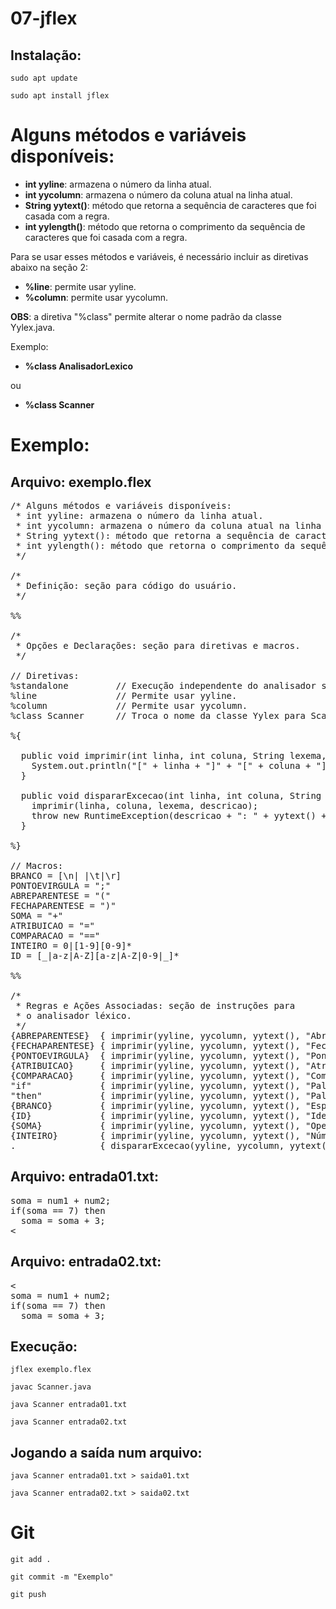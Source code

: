 # 07-jflex

## Instalação:
`sudo apt update`

`sudo apt install jflex`

# Alguns métodos e variáveis disponíveis:
 * **int yyline**: armazena o número da linha atual.
 * **int yycolumn**: armazena o número da coluna atual na linha atual.
 * **String yytext()**: método que retorna a sequência de caracteres que foi casada com a regra.
 * **int yylength()**: método que retorna o comprimento da sequência de caracteres que foi casada com a regra.

 Para se usar esses métodos e variáveis, é necessário incluir as diretivas abaixo na seção 2:
 * **%line**: permite usar yyline.
 * **%column**: permite usar yycolumn.

 **OBS**: a diretiva "%class" permite alterar o nome padrão da classe Yylex.java.
 
 Exemplo:
 
 * **%class AnalisadorLexico**
 
 ou
 
 * **%class Scanner**

# Exemplo: 

## Arquivo: exemplo.flex

<pre>
/* Alguns métodos e variáveis disponíveis:
 * int yyline: armazena o número da linha atual.
 * int yycolumn: armazena o número da coluna atual na linha atual.
 * String yytext(): método que retorna a sequência de caracteres que foi casada com a regra.
 * int yylength(): método que retorna o comprimento da sequência de caracteres que foi casada com a regra.
 */

/* 
 * Definição: seção para código do usuário. 
 */

%%

/* 
 * Opções e Declarações: seção para diretivas e macros. 
 */

// Diretivas:
%standalone         // Execução independente do analisador sintático.
%line               // Permite usar yyline.
%column             // Permite usar yycolumn.
%class Scanner      // Troca o nome da classe Yylex para Scanner.

%{

  public void imprimir(int linha, int coluna, String lexema, String descricao) {
    System.out.println("[" + linha + "]" + "[" + coluna + "] " + lexema + ": " + descricao + ".");
  }

  public void dispararExcecao(int linha, int coluna, String lexema, String descricao) {
    imprimir(linha, coluna, lexema, descricao);
    throw new RuntimeException(descricao + ": " + yytext() + "");
  }

%}

// Macros:
BRANCO = [\n| |\t|\r]
PONTOEVIRGULA = ";"
ABREPARENTESE = "("
FECHAPARENTESE = ")"
SOMA = "+"
ATRIBUICAO = "="
COMPARACAO = "=="
INTEIRO = 0|[1-9][0-9]*
ID = [_|a-z|A-Z][a-z|A-Z|0-9|_]*

%%

/*  
 * Regras e Ações Associadas: seção de instruções para
 * o analisador léxico. 
 */
{ABREPARENTESE}  { imprimir(yyline, yycolumn, yytext(), "Abre parêntese"); }
{FECHAPARENTESE} { imprimir(yyline, yycolumn, yytext(), "Fecha parêntese"); }
{PONTOEVIRGULA}  { imprimir(yyline, yycolumn, yytext(), "Ponto e vírgula"); }
{ATRIBUICAO}     { imprimir(yyline, yycolumn, yytext(), "Atribuição"); }
{COMPARACAO}     { imprimir(yyline, yycolumn, yytext(), "Comparação"); }   
"if"             { imprimir(yyline, yycolumn, yytext(), "Palavra reservada if"); }
"then"           { imprimir(yyline, yycolumn, yytext(), "Palavra reservada then"); }
{BRANCO}         { imprimir(yyline, yycolumn, yytext(), "Espaço em branco"); }
{ID}             { imprimir(yyline, yycolumn, yytext(), "Identificador"); }
{SOMA}           { imprimir(yyline, yycolumn, yytext(), "Operador de soma"); }
{INTEIRO}        { imprimir(yyline, yycolumn, yytext(), "Número inteiro"); }
.                { dispararExcecao(yyline, yycolumn, yytext(), "Caracter inválido"); }
</pre>

## Arquivo: entrada01.txt:
<pre>
soma = num1 + num2;
if(soma == 7) then
  soma = soma + 3;
<
</pre>

## Arquivo: entrada02.txt:

<pre>
<
soma = num1 + num2;
if(soma == 7) then
  soma = soma + 3;
</pre>

## Execução:
`jflex exemplo.flex`

`javac Scanner.java`

`java Scanner entrada01.txt`

`java Scanner entrada02.txt`

## Jogando a saída num arquivo:
`java Scanner entrada01.txt > saida01.txt`

`java Scanner entrada02.txt > saida02.txt`

# Git
`git add .`

`git commit -m "Exemplo"`

`git push`